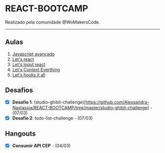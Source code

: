 ﻿# REACT-BOOTCAMP

Realizado pela comunidade @WoMakersCode.

******
## Aulas

 1. [Javascript avançado](#1-javascript-avancado)
 2. [Let's react](#2-lets-react)
 3. [Let's input react](#3-lets-input-react)
 4. [Let's Context Everthing]()
 5. [Let's hooks it all](#5-class-function)

## Desafios

- [X] **Desafio 1**: (studio-ghibli-challenge)[https://github.com/Alessandra-Nastassja/REACT-BOOTCAMP/tree/master/studio-ghibli-challenge] - (07/03)
- [X] **Desafio 2**: todo-list-challenge - (07/03)

## Hangouts

- [X] **Consumir API CEP** - (04/03)